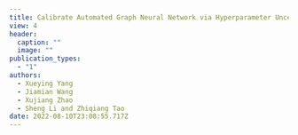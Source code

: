 ```yaml
---
title: Calibrate Automated Graph Neural Network via Hyperparameter Uncertainty
view: 4
header:
  caption: ""
  image: ""
publication_types:
  - "1"
authors:
  - Xueying Yang
  - Jiamian Wang
  - Xujiang Zhao
  - Sheng Li and Zhiqiang Tao
date: 2022-08-10T23:08:55.717Z
---
```

